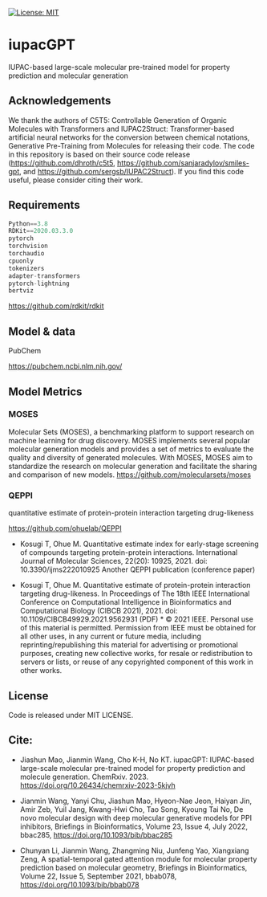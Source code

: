 [![License: MIT](https://img.shields.io/badge/License-MIT-yellow)](https://github.com/AspirinCode/iupacGPT)

# iupacGPT
IUPAC-based large-scale molecular pre-trained  model for property prediction and molecular generation



## Acknowledgements
We thank the authors of C5T5: Controllable Generation of Organic Molecules with Transformers and IUPAC2Struct: Transformer-based artificial neural networks for the conversion between chemical notations, Generative Pre-Training from Molecules for releasing their code. The code in this repository is based on their source code release (https://github.com/dhroth/c5t5,  https://github.com/sanjaradylov/smiles-gpt, and https://github.com/sergsb/IUPAC2Struct). If you find this code useful, please consider citing their work.


## Requirements
```python
Python==3.8
RDKit==2020.03.3.0
pytorch
torchvision
torchaudio
cpuonly
tokenizers
adapter-transformers
pytorch-lightning
bertviz
```

https://github.com/rdkit/rdkit



## Model & data


PubChem

https://pubchem.ncbi.nlm.nih.gov/



## Model Metrics

### MOSES
Molecular Sets (MOSES), a benchmarking platform to support research on machine learning for drug discovery. MOSES implements several popular molecular generation models and provides a set of metrics to evaluate the quality and diversity of generated molecules. With MOSES, MOSES aim to standardize the research on molecular generation and facilitate the sharing and comparison of new models.
https://github.com/molecularsets/moses


### QEPPI
quantitative estimate of protein-protein interaction targeting drug-likeness

https://github.com/ohuelab/QEPPI

*  Kosugi T, Ohue M. Quantitative estimate index for early-stage screening of compounds targeting protein-protein interactions. International Journal of Molecular Sciences, 22(20): 10925, 2021. doi: 10.3390/ijms222010925
Another QEPPI publication (conference paper)

*  Kosugi T, Ohue M. Quantitative estimate of protein-protein interaction targeting drug-likeness. In Proceedings of The 18th IEEE International Conference on Computational Intelligence in Bioinformatics and Computational Biology (CIBCB 2021), 2021. doi: 10.1109/CIBCB49929.2021.9562931 (PDF) * © 2021 IEEE. Personal use of this material is permitted. Permission from IEEE must be obtained for all other uses, in any current or future media, including reprinting/republishing this material for advertising or promotional purposes, creating new collective works, for resale or redistribution to servers or lists, or reuse of any copyrighted component of this work in other works.



## License
Code is released under MIT LICENSE.


## Cite:

*  Jiashun Mao, Jianmin Wang, Cho K-H, No KT. iupacGPT: IUPAC-based large-scale molecular pre-trained model for property prediction and molecule generation. ChemRxiv. 2023. https://doi.org/10.26434/chemrxiv-2023-5kjvh

*  Jianmin Wang, Yanyi Chu, Jiashun Mao, Hyeon-Nae Jeon, Haiyan Jin, Amir Zeb, Yuil Jang, Kwang-Hwi Cho, Tao Song, Kyoung Tai No, De novo molecular design with deep molecular generative models for PPI inhibitors, Briefings in Bioinformatics, Volume 23, Issue 4, July 2022, bbac285, https://doi.org/10.1093/bib/bbac285

*  Chunyan Li, Jianmin Wang, Zhangming Niu, Junfeng Yao, Xiangxiang Zeng, A spatial-temporal gated attention module for molecular property prediction based on molecular geometry, Briefings in Bioinformatics, Volume 22, Issue 5, September 2021, bbab078, https://doi.org/10.1093/bib/bbab078


